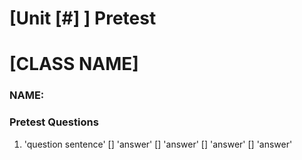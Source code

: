 # [Unit [#] ] Pretest

# [CLASS NAME]

### NAME:

### Pretest Questions

1. 'question sentence'
[] 'answer'
[] 'answer'
[] 'answer'
[] 'answer'
